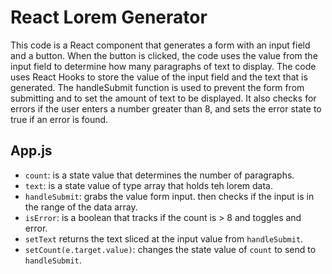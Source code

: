 # React Lorem Generator

This code is a React component that generates a form with an input field and a button. When the button is clicked, the code uses the value from the input field to determine how many paragraphs of text to display. The code uses React Hooks to store the value of the input field and the text that is generated. The handleSubmit function is used to prevent the form from submitting and to set the amount of text to be displayed. It also checks for errors if the user enters a number greater than 8, and sets the error state to true if an error is found.

## App.js

- `count`: is a state value that determines the number of paragraphs. 
- `text`: is a state value of type array that holds teh lorem data.
- `handleSubmit`: grabs the value form input. then checks if the input is in the range of the data array. 
- `isError`: is a boolean that tracks if the count is > 8 and toggles and error.
- `setText` returns the text sliced at the input value from `handleSubmit`.
- `setCount(e.target.value)`: changes the state value of `count` to send to `handleSubmit`.